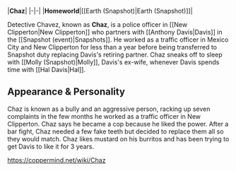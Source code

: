 |**Chaz**|
|-|-|
|**Homeworld**|[[Earth (Snapshot)\|Earth (Snapshot)]]|

Detective Chavez, known as **Chaz**, is a police officer in [[New Clipperton\|New Clipperton]] who partners with [[Anthony Davis\|Davis]] in the [[Snapshot (event)\|Snapshots]]. He worked as a traffic officer in Mexico City and New Clipperton for less than a year before being transferred to Snapshot duty replacing Davis's retiring partner. 
Chaz sneaks off to sleep with [[Molly (Snapshot)\|Molly]], Davis's ex-wife, whenever Davis spends time with [[Hal Davis\|Hal]].

## Appearance & Personality
Chaz is known as a bully and an aggressive person, racking up seven complaints in the few months he worked as a traffic officer in New Clipperton. Chaz says he became a cop because he liked the power. After a bar fight, Chaz needed a few fake teeth but decided to replace them all so they would match.
Chaz likes mustard on his burritos and has been trying to get Davis to like it for 3 years.



https://coppermind.net/wiki/Chaz